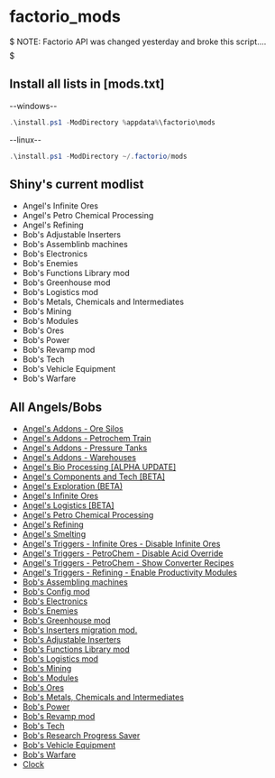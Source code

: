 # factorio_mods

$$$$$$$$$$$$$$$$$$$$$$$$$$$$$$$$$$$$$$$$$$$$$$$$$$$$$$$$$$$$$$$$$
NOTE:
Factorio API was changed yesterday and broke this script....
$$$$$$$$$$$$$$$$$$$$$$$$$$$$$$$$$$$$$$$$$$$$$$$$$$$$$$$$$$$$$$$$$

## Install all lists in [mods.txt]

--windows--

```powershell
.\install.ps1 -ModDirectory %appdata%\factorio\mods
```
--linux--

```powershell
.\install.ps1 -ModDirectory ~/.factorio/mods
```

## Shiny's current modlist
* Angel's Infinite Ores
* Angel's Petro Chemical Processing
* Angel's Refining
* Bob's Adjustable Inserters
* Bob's Assemblinb machines
* Bob's Electronics
* Bob's Enemies
* Bob's Functions Library mod
* Bob's Greenhouse mod
* Bob's Logistics mod
* Bob's Metals, Chemicals and Intermediates
* Bob's Mining
* Bob's Modules
* Bob's Ores
* Bob's Power
* Bob's Revamp mod
* Bob's Tech
* Bob's Vehicle Equipment
* Bob's Warfare

## All Angels/Bobs

* [Angel's Addons - Ore Silos](https://mods.factorio.com/api/downloads/data/mods/547/angelsaddons-oresilos_0.4.0.zip)
* [Angel's Addons - Petrochem Train](https://mods.factorio.com/api/downloads/data/mods/1260/angelsaddons-petrotrain_0.3.2.zip)
* [Angel's Addons - Pressure Tanks](https://mods.factorio.com/api/downloads/data/mods/743/angelsaddons-pressuretanks_0.3.0.zip)
* [Angel's Addons - Warehouses](https://mods.factorio.com/api/downloads/data/mods/754/angelsaddons-warehouses_0.3.0.zip)
* [Angel's Bio Processing [ALPHA UPDATE]](https://mods.factorio.com/api/downloads/data/mods/741/angelsbioprocessing_0.5.1.zip)
* [Angel's Components and Tech [BETA]](https://mods.factorio.com/api/downloads/data/mods/1080/angelscomponents_0.2.0.zip)
* [Angel's Exploration (BETA)](https://mods.factorio.com/api/downloads/data/mods/1324/angelsexploration_0.2.0.zip)
* [Angel's Infinite Ores](https://mods.factorio.com/api/downloads/data/mods/60/angelsinfiniteores_0.7.3.zip)
* [Angel's Logistics [BETA]](https://mods.factorio.com/api/downloads/data/mods/1079/angelslogistics_0.2.1.zip)
* [Angel's Petro Chemical Processing](https://mods.factorio.com/api/downloads/data/mods/683/angelspetrochem_0.7.4.zip)
* [Angel's Refining](https://mods.factorio.com/api/downloads/data/mods/103/angelsrefining_0.9.7.zip)
* [Angel's Smelting](https://mods.factorio.com/api/downloads/data/mods/715/angelssmelting_0.4.2.zip)
* [Angel's Triggers - Infinite Ores - Disable Infinite Ores](https://mods.factorio.com/api/downloads/data/mods/656/angelstrigger-infiniteores-disableinfiniteores_0.1.3.zip)
* [Angel's Triggers - PetroChem - Disable Acid Override](https://mods.factorio.com/api/downloads/data/mods/770/angelstrigger-petrochem-disableacidoverride_0.1.2.zip)
* [Angel's Triggers - PetroChem - Show Converter Recipes](https://mods.factorio.com/api/downloads/data/mods/685/angelstrigger-petrochem-showconverterrecipe_0.1.2.zip)
* [Angel's Triggers - Refining - Enable Productivity Modules](https://mods.factorio.com/api/downloads/data/mods/762/angelstrigger-refining-enableproductivity_0.1.1.zip)
* [Bob's Assembling machines](https://mods.factorio.com/api/downloads/data/mods/42/bobassembly_0.16.0.zip)
* [Bob's Config mod](https://mods.factorio.com/api/downloads/data/mods/43/bobconfig_0.14.0.zip)
* [Bob's Electronics](https://mods.factorio.com/api/downloads/data/mods/74/bobelectronics_0.16.0.zip)
* [Bob's Enemies](https://mods.factorio.com/api/downloads/data/mods/75/bobenemies_0.16.0.zip)
* [Bob's Greenhouse mod](https://mods.factorio.com/api/downloads/data/mods/76/bobgreenhouse_0.16.0.zip)
* [Bob's Inserters migration mod.](https://mods.factorio.com/api/downloads/data/mods/416/bobinsertermigrate_0.13.0.zip)
* [Bob's Adjustable Inserters](https://mods.factorio.com/api/downloads/data/mods/364/bobinserters_0.16.3.zip)
* [Bob's Functions Library mod](https://mods.factorio.com/api/downloads/data/mods/44/boblibrary_0.16.1.zip)
* [Bob's Logistics mod](https://mods.factorio.com/api/downloads/data/mods/111/boblogistics_0.16.3.zip)
* [Bob's Mining](https://mods.factorio.com/api/downloads/data/mods/77/bobmining_0.16.0.zip)
* [Bob's Modules](https://mods.factorio.com/api/downloads/data/mods/79/bobmodules_0.16.0.zip)
* [Bob's Ores](https://mods.factorio.com/api/downloads/data/mods/80/bobores_0.16.1.zip)
* [Bob's Metals, Chemicals and Intermediates](https://mods.factorio.com/api/downloads/data/mods/84/bobplates_0.16.0.zip)
* [Bob's Power](https://mods.factorio.com/api/downloads/data/mods/85/bobpower_0.16.1.zip)
* [Bob's Revamp mod](https://mods.factorio.com/api/downloads/data/mods/86/bobrevamp_0.16.0.zip)
* [Bob's Tech](https://mods.factorio.com/api/downloads/data/mods/88/bobtech_0.16.0.zip)
* [Bob's Research Progress Saver](https://mods.factorio.com/api/downloads/data/mods/89/bobtechsave_0.14.2.zip)
* [Bob's Vehicle Equipment](https://mods.factorio.com/api/downloads/data/mods/701/bobvehicleequipment_0.16.0.zip)
* [Bob's Warfare](https://mods.factorio.com/api/downloads/data/mods/95/bobwarfare_0.16.0.zip)
* [Clock](https://mods.factorio.com/api/downloads/data/mods/90/clock_0.16.0.zip)
